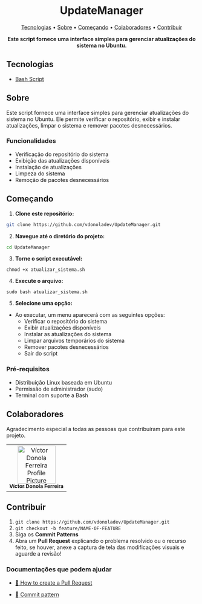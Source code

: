 <h1 align="center" style="font-weight: bold;">UpdateManager</h1>

<p align="center">
  <a href="#tech">Tecnologias</a> • 
  <a href="#about">Sobre</a> •
  <a href="#started">Começando</a> • 
  <a href="#colab">Colaboradores</a> •
  <a href="#contribute">Contribuir</a>
</p>

<p align="center">
    <b>Este script fornece uma interface simples para gerenciar atualizações do sistema no Ubuntu.</b>
</p>

<h2 id="tech">Tecnologias</h2>

- [Bash Script](https://devdocs.io/bash)

<h2 id="about">Sobre</h2>

<p>Este script fornece uma interface simples para gerenciar atualizações do sistema no Ubuntu. Ele permite verificar o repositório, exibir e instalar atualizações, limpar o sistema e remover pacotes desnecessários.</p>

<h3>Funcionalidades</h3>

- Verificação do repositório do sistema
- Exibição das atualizações disponíveis
- Instalação de atualizações
- Limpeza do sistema
- Remoção de pacotes desnecessários

<h2 id="started">Começando</h2>

1. **Clone este repositório:**

```bash
git clone https://github.com/vdonoladev/UpdateManager.git
```

2. **Navegue até o diretório do projeto:**

```bash
cd UpdateManager
```

3. **Torne o script executável:**

```chmod +x atualizar_sistema.sh```

4. **Execute o arquivo:**

`sudo bash atualizar_sistema.sh`

5. **Selecione uma opção:**

- Ao executar, um menu aparecerá com as seguintes opções:
  - Verificar o repositório do sistema
  - Exibir atualizações disponíveis
  - Instalar as atualizações do sistema
  - Limpar arquivos temporários do sistema
  - Remover pacotes desnecessários
  - Sair do script

<h3>Pré-requisitos</h3>

- Distribuição Linux baseada em Ubuntu
- Permissão de administrador (sudo)
- Terminal com suporte a Bash

<h2 id="colab">Colaboradores</h2>

Agradecimento especial a todas as pessoas que contribuíram para este projeto.

<table>
  <tr>
    <td align="center">
      <a href="#">
        <img src="https://github.com/vdonoladev.png" width="100px;" alt="Víctor Donola Ferreira Profile Picture"/><br>
        <sub>
          <b>Víctor Donola Ferreira</b>
        </sub>
      </a>
    </td>
  </tr>
</table>

<h2 id="contribute">Contribuir</h2>

1. `git clone https://github.com/vdonoladev/UpdateManager.git`
2. `git checkout -b feature/NAME-OF-FEATURE`
3. Siga os **Commit Patterns**
4. Abra um **Pull Request** explicando o problema resolvido ou o recurso feito, se houver, anexe a captura de tela das modificações visuais e aguarde a revisão!

<h3>Documentações que podem ajudar</h3>

- [📝 How to create a Pull Request](https://www.atlassian.com/br/git/tutorials/making-a-pull-request)

- [💾 Commit pattern](https://gist.github.com/joshbuchea/6f47e86d2510bce28f8e7f42ae84c716)
